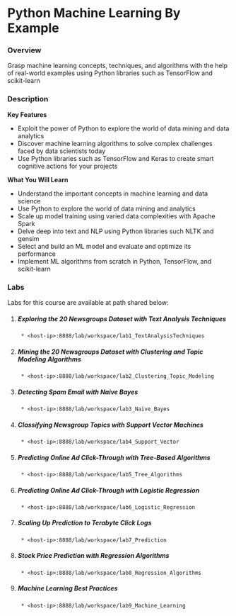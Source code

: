 # Python Machine Learning By Example

### Overview

Grasp machine learning concepts, techniques, and algorithms with the help of real-world examples using Python libraries such as TensorFlow and scikit-learn

### Description

**Key Features**

- Exploit the power of Python to explore the world of data mining and data analytics
- Discover machine learning algorithms to solve complex challenges faced by data scientists today
- Use Python libraries such as TensorFlow and Keras to create smart cognitive actions for your projects

**What You Will Learn**

- Understand the important concepts in machine learning and data science
- Use Python to explore the world of data mining and analytics
- Scale up model training using varied data complexities with Apache Spark
- Delve deep into text and NLP using Python libraries such NLTK and gensim
- Select and build an ML model and evaluate and optimize its performance
- Implement ML algorithms from scratch in Python, TensorFlow, and scikit-learn

### Labs

Labs for this course are available at path shared below:
1. ##### Exploring the 20 Newsgroups Dataset with Text Analysis Techniques 
		* <host-ip>:8888/lab/workspace/lab1_TextAnalysisTechniques 
2. ##### Mining the 20 Newsgroups Dataset with Clustering and Topic Modeling Algorithms
		* <host-ip>:8888/lab/workspace/lab2_Clustering_Topic_Modeling
3. ##### Detecting Spam Email with Naive Bayes
		* <host-ip>:8888/lab/workspace/lab3_Naive_Bayes
4. ##### Classifying Newsgroup Topics with Support Vector Machines
		* <host-ip>:8888/lab/workspace/lab4_Support_Vector 
5. ##### Predicting Online Ad Click-Through with Tree-Based Algorithms
		* <host-ip>:8888/lab/workspace/lab5_Tree_Algorithms
6. ##### Predicting Online Ad Click-Through with Logistic Regression
		* <host-ip>:8888/lab/workspace/lab6_Logistic_Regression
7. ##### Scaling Up Prediction to Terabyte Click Logs
		* <host-ip>:8888/lab/workspace/lab7_Prediction
8. ##### Stock Price Prediction with Regression Algorithms
		* <host-ip>:8888/lab/workspace/lab8_Regression_Algorithms
9. ##### Machine Learning Best Practices
		* <host-ip>:8888/lab/workspace/lab9_Machine_Learning
